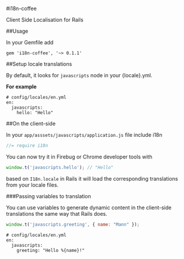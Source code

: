 #i18n-coffee

Client Side Localisation for Rails


##Usage

In your Gemfile add

    gem 'i18n-coffee', '~> 0.1.1'

##Setup locale translations

By default, it looks for `javascripts` node in your {locale}.yml.

**For example**

    # config/locales/en.yml
    en:
      javascripts:
        hello: "Hello"

##On the client-side

In your `app/asssets/javascripts/application.js` file include i18n

```javascript
//= require i18n
```

You can now try it in Firebug or Chrome developer tools with

```javascript
window.t('javascripts.hello'); // "Hello"
```

based on `I18n.locale` in Rails it will load the corresponding translations from your locale files.

###Passing variables to translation

You can use variables to generate dynamic content in the client-side translations the same way that Rails does.

```javascript
window.t('javascripts.greeting', { name: "Mann" });
```

    # config/locales/en.yml
    en:
      javascripts:
        greeting: "Hello %{name}!"
        





